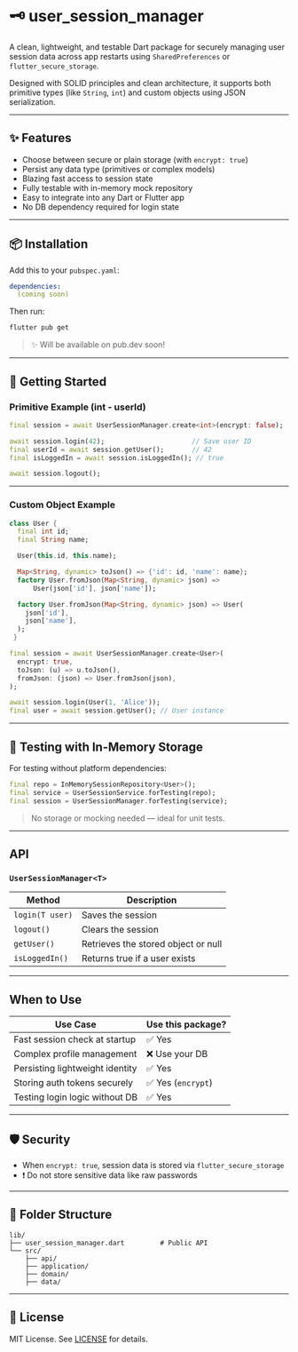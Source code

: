 <!--
This README describes the package. If you publish this package to pub.dev,
this README's contents appear on the landing page for your package.

For information about how to write a good package README, see the guide for
[writing package pages](https://dart.dev/tools/pub/writing-package-pages).

For general information about developing packages, see the Dart guide for
[creating packages](https://dart.dev/guides/libraries/create-packages)
and the Flutter guide for
[developing packages and plugins](https://flutter.dev/to/develop-packages).
-->

# 🗝️ user_session_manager

A clean, lightweight, and testable Dart package for securely managing user session data across app restarts using `SharedPreferences` or `flutter_secure_storage`.

Designed with SOLID principles and clean architecture, it supports both primitive types (like `String`, `int`) and custom objects using JSON serialization.

---

## ✨ Features

- Choose between secure or plain storage (with `encrypt: true`)
- Persist any data type (primitives or complex models)
- Blazing fast access to session state
- Fully testable with in-memory mock repository
- Easy to integrate into any Dart or Flutter app
- No DB dependency required for login state

---

## 📦 Installation

Add this to your `pubspec.yaml`:

```yaml
dependencies:
  (coming soon)
```

Then run:

```bash
flutter pub get
```

> ✨ Will be available on pub.dev soon!

---

## 🚀 Getting Started

### Primitive Example (int - userId)

```dart
final session = await UserSessionManager.create<int>(encrypt: false);

await session.login(42);                      // Save user ID
final userId = await session.getUser();       // 42
final isLoggedIn = await session.isLoggedIn(); // true

await session.logout();
```

---

### Custom Object Example

```dart
class User {
  final int id;
  final String name;

  User(this.id, this.name);

  Map<String, dynamic> toJson() => {'id': id, 'name': name};
  factory User.fromJson(Map<String, dynamic> json) =>
      User(json['id'], json['name']);

  factory User.fromJson(Map<String, dynamic> json) => User(
    json['id'],
    json['name'],
  );
 }

final session = await UserSessionManager.create<User>(
  encrypt: true,
  toJson: (u) => u.toJson(),
  fromJson: (json) => User.fromJson(json),
);

await session.login(User(1, 'Alice'));
final user = await session.getUser(); // User instance
```

---

## 🧪 Testing with In-Memory Storage

For testing without platform dependencies:

```dart
final repo = InMemorySessionRepository<User>();
final service = UserSessionService.forTesting(repo);
final session = UserSessionManager.forTesting(service);
```

> No storage or mocking needed — ideal for unit tests.

---

## API

### `UserSessionManager<T>`

| Method             | Description                         |
|--------------------|-------------------------------------|
| `login(T user)`    | Saves the session                   |
| `logout()`         | Clears the session                  |
| `getUser()`        | Retrieves the stored object or null |
| `isLoggedIn()`     | Returns true if a user exists       |

---

## When to Use

| Use Case                           | Use this package? |
|------------------------------------|-------------------|
| Fast session check at startup      | ✅ Yes            |
| Complex profile management         | ❌ Use your DB     |
| Persisting lightweight identity    | ✅ Yes            |
| Storing auth tokens securely       | ✅ Yes (`encrypt`) |
| Testing login logic without DB     | ✅ Yes            |

---

## 🛡️ Security

- When `encrypt: true`, session data is stored via `flutter_secure_storage`
- ❗ Do not store sensitive data like raw passwords

---

## 📂 Folder Structure

```
lib/
├── user_session_manager.dart         # Public API
└── src/
    ├── api/
    ├── application/
    ├── domain/
    ├── data/
```

---

## 📜 License

MIT License. See [LICENSE](LICENSE) for details.
